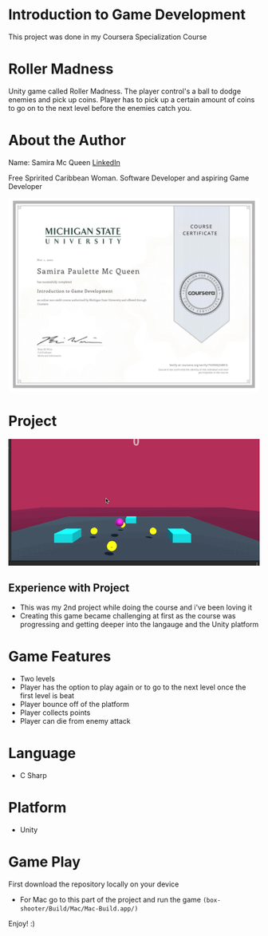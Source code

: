# Introduction to Game Development
This project was done in my Coursera Specialization Course

# Roller Madness
Unity game called Roller Madness. The player control's a ball to dodge enemies and pick up coins.
 Player has to pick up a certain amount of coins to go on to the next level before the enemies catch you.

# About the Author
Name: Samira Mc Queen
[LinkedIn](https://www.linkedin.com/in/samira-mc-queen-1882431a7/)

Free Spririted Caribbean Woman.
Software Developer and aspiring Game Developer

![Certification](./public/img/game-dev.png)
# Project 
![Video](./public/img/roller-madness.gif)

## Experience with Project
- This was my 2nd project while doing the course and i've been loving it
- Creating this game became challenging at first as the course was progressing and getting deeper into the langauge and the Unity platform

# Game Features
- Two levels
- Player has the option to play again or to go to the next level once the first level is beat
- Player bounce off of the platform
- Player collects points
- Player can die from enemy attack

# Language
- C Sharp

# Platform
- Unity

# Game Play
First download the repository locally on your device
- For Mac go to this part of the project and run the game 
``
(box-shooter/Build/Mac/Mac-Build.app/)
``

Enjoy! :) 

